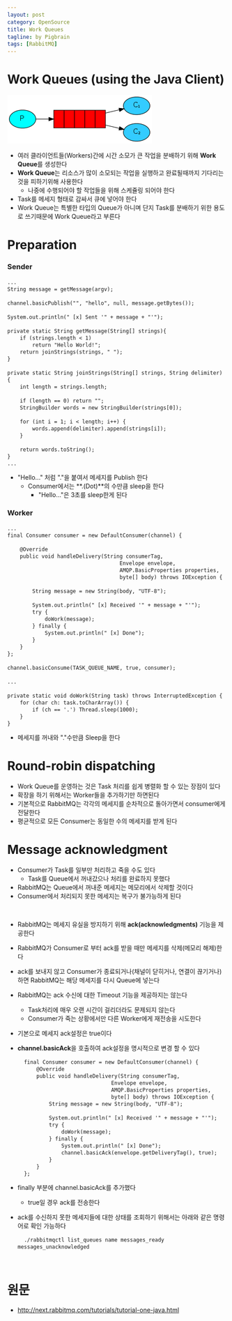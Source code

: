 ```yaml
---
layout: post
category: OpenSource
title: Work Queues
tagline: by Pigbrain
tags: [RabbitMQ]
---
```

  
<!--more-->  
  
# Work Queues (using the Java Client)  

<img src="/assets/themes/Snail/img/OpenSource/RabbitMQ/WorkQueues/python-two.png" alt="">  
  
* 여러 클라이언트들(Workers)간에 시간 소모가 큰 작업을 분배하기 위해 **Work Queue**를 생성한다  
* **Work Queue**는 리소스가 많이 소모되는 작업을 실행하고 완료될때까지 기다리는 것을 피하기위해 사용한다  
	* 나중에 수행되어야 할 작업들을 위해 스케쥴링 되어야 한다  
* Task를 메세지 형태로 감싸서 큐에 넣어야 한다  
* Work Queue는 특별한 타입의 Queue가 아니며 단지 Task를 분배하기 위한 용도로 쓰기때문에 Work Queue라고 부른다  
  
  
# Preparation  
### Sender
	...
	String message = getMessage(argv);

	channel.basicPublish("", "hello", null, message.getBytes());
	
	System.out.println(" [x] Sent '" + message + "'");
	
	private static String getMessage(String[] strings){
		if (strings.length < 1)
			return "Hello World!";
		return joinStrings(strings, " ");
	}

	private static String joinStrings(String[] strings, String delimiter) {
		int length = strings.length;
		
		if (length == 0) return "";
		StringBuilder words = new StringBuilder(strings[0]);

		for (int i = 1; i < length; i++) {
			words.append(delimiter).append(strings[i]);
		}

		return words.toString();
	}
	...
  
* "Hello..." 처럼 "."을 붙여서 메세지를 Publish 한다  
	* Consumer에서는 **.(Dot)**의 수만큼 sleep을 한다  
		* "Hello..."은 3초를 sleep한게 된다  
  
### Worker  
  
	... 
	final Consumer consumer = new DefaultConsumer(channel) {
		
		@Override
		public void handleDelivery(String consumerTag, 
		                                Envelope envelope, 
		                                AMQP.BasicProperties properties, 
		                                byte[] body) throws IOException {  
			
			String message = new String(body, "UTF-8");

			System.out.println(" [x] Received '" + message + "'");
			try {
				doWork(message);
			} finally {
				System.out.println(" [x] Done");
			}
		}
	};

	channel.basicConsume(TASK_QUEUE_NAME, true, consumer);
	
	...  
	
	private static void doWork(String task) throws InterruptedException {
		for (char ch: task.toCharArray()) {
			if (ch == '.') Thread.sleep(1000);
		}
	}  
  
* 메세지를 꺼내와 "."수만큼 Sleep을 한다   
  
  
# Round-robin dispatching  
* Work Queue를 운영하는 것은 Task 처리를 쉽게 병렬화 할 수 있는 장점이 있다  
* 확장을 하기 위해서는 Worker들을 추가하기만 하면된다  
* 기본적으로 RabbitMQ는 각각의 메세지를 순차적으로 돌아가면서 consumer에게 전달한다  
* 평균적으로 모든 Consumer는 동일한 수의 메세지를 받게 된다  
  
# Message acknowledgment  
* Consumer가 Task를 일부만 처리하고 죽을 수도 있다  
	* Task를 Queue에서 꺼내갔으나 처리를 완료하지 못했다  
* RabbitMQ는 Queue에서 꺼내준 메세지는 메모리에서 삭제할 것이다  
* Consumer에서 처리되지 못한 메세지는 복구가 불가능하게 된다  
  
<br>  
  
* RabbitMQ는 메세지 유실을 방지하기 위해 **ack(acknowledgments)** 기능을 제공한다  
* RabbitMQ가 Consumer로 부터 ack를 받을 때만 메세지를 삭제(메모리 해제)한다  
* ack를 보내지 않고 Consumer가 종료되거나(채널이 닫히거나, 연결이 끊기거나)하면 RabbitMQ는 해당 메세지를 다시 Queue에 넣는다  
* RabbitMQ는 ack 수신에 대한 Timeout 기능을 제공하지는 않는다  
	* Task처리에 매우 오랜 시간이 걸리더라도 문제되지 않는다  
	* Consumer가 죽는 상황에서만 다른 Worker에게 재전송을 시도한다  
* 기본으로 메세지 ack설정은 true이다  
* **channel.basicAck**을 호출하여 ack설정을 명시적으로 변경 할 수 있다  
		
		final Consumer consumer = new DefaultConsumer(channel) {
			@Override
			public void handleDelivery(String consumerTag, 
									Envelope envelope, 
									AMQP.BasicProperties properties, 
									byte[] body) throws IOException {
				String message = new String(body, "UTF-8");

				System.out.println(" [x] Received '" + message + "'");
				try {
					doWork(message);
				} finally {
					System.out.println(" [x] Done");
					channel.basicAck(envelope.getDeliveryTag(), true);
				}
			}
		};
  
* finally 부분에 channel.basicAck를 추가했다  
	* true일 경우 ack를 전송한다  
* ack를 수신하지 못한 메세지들에 대한 상태를 조회하기 위해서는 아래와 같은 명령어로 확인 가능하다  
		
		./rabbitmqctl list_queues name messages_ready messages_unacknowledged  
  
  
<br>  
  
# 원문   
* http://next.rabbitmq.com/tutorials/tutorial-one-java.html  

